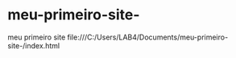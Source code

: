 # meu-primeiro-site-
meu primeiro site file:///C:/Users/LAB4/Documents/meu-primeiro-site-/index.html
